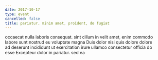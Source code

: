 ```yaml
---
date: 2017-10-17
type: event
cancelled: false
title: pariatur. minim amet, proident, do fugiat
---
```

occaecat nulla laboris consequat. sint cillum in velit amet, enim commodo labore sunt nostrud eu voluptate magna Duis dolor nisi quis dolore dolore ad deserunt incididunt ut exercitation irure ullamco consectetur officia do esse Excepteur dolor in pariatur. sed ea